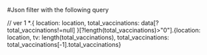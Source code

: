 #Json filter with the following query

// ver 1
\*.{
location: location,
total_vaccinations: data[?total_vaccinations!=null]
}[?length(total_vaccinations)>"0"].{location: location, tv: length(total_vaccinations), total_vaccinations: total_vaccinations[-1].total_vaccinations}

